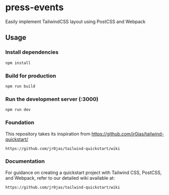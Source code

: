 # press-events
Easily implement TailwindCSS layout using PostCSS and Webpack

## Usage

### Install dependencies

```
npm install
```

### Build for production

```
npm run build
```

### Run the development server (:3000)

```
npm run dev
```

### Foundation
This repository takes its inspiration from https://github.com/jr0jas/tailwind-quickstart/

```
https://github.com/jr0jas/tailwind-quickstart/wiki
```

### Documentation

For guidance on creating a quickstart project with Tailwind CSS, PostCSS, and Webpack, refer to our detailed wiki available at:

```
https://github.com/jr0jas/tailwind-quickstart/wiki
```



